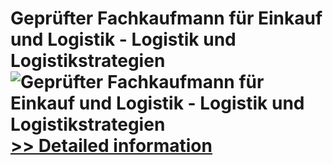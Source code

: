 # Geprüfter Fachkaufmann für Einkauf und Logistik - Logistik und Logistikstrategien<br />![Geprüfter Fachkaufmann für Einkauf und Logistik - Logistik und Logistikstrategien](https://mycommerce.akamaized.net/api/pimages/P300579729/BIG/300579729.JPG)<br />[>> Detailed information](https://secure.shareit.com/shareit/product.html?productid=300579729&affiliateid=200057808)